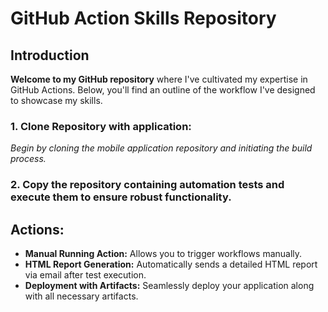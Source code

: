# GitHub Action Skills Repository

## Introduction
**Welcome to my GitHub repository** where I've cultivated my expertise in GitHub Actions. Below, you'll find an outline of the workflow I've designed to showcase my skills.

### 1. Clone Repository with application:
_Begin by cloning the mobile application repository and initiating the build process._


### 2. Copy the repository containing automation tests and execute them to ensure robust functionality.

## Actions:

- **Manual Running Action:** Allows you to trigger workflows manually.
- **HTML Report Generation:** Automatically sends a detailed HTML report via email after test execution.
- **Deployment with Artifacts:** Seamlessly deploy your application along with all necessary artifacts.


